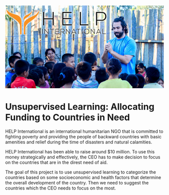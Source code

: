 ![](https://raw.githubusercontent.com/Benjamin2009/Unsupervised-Learning-Allocating-Funding-to-Countries-in-Need/main/HELP_International.jpeg)

# Unsupervised Learning: Allocating Funding to Countries in Need

HELP International is an international humanitarian NGO that is committed to fighting poverty and providing the people of backward countries with basic amenities and relief during the time of disasters and natural calamities. 

HELP International has been able to raise around $10 million. To use this money strategically and effectively, the CEO has to make decision to focus on the countries that are in the direst need of aid.
 
The goal of this project is to use unsupervised learning to categorize the countries based on some socioeconomic and health factors that determine the overall development of the country. Then we need to suggest the countries which the CEO needs to focus on the most.
